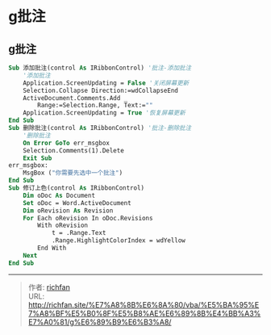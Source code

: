 # g批注



## g批注

<!--more-->

```vb
Sub 添加批注(control As IRibbonControl) '批注-添加批注
    '添加批注
    Application.ScreenUpdating = False '关闭屏幕更新
    Selection.Collapse Direction:=wdCollapseEnd
    ActiveDocument.Comments.Add _
        Range:=Selection.Range, Text:=""
    Application.ScreenUpdating = True '恢复屏幕更新
End Sub
Sub 删除批注(control As IRibbonControl) '批注-删除批注
    '删除批注
    On Error GoTo err_msgbox
    Selection.Comments(1).Delete
    Exit Sub
err_msgbox:
    MsgBox ("你需要先选中一个批注")
End Sub
Sub 修订上色(control As IRibbonControl)
    Dim oDoc As Document
    Set oDoc = Word.ActiveDocument
    Dim oRevision As Revision
    For Each oRevision In oDoc.Revisions
        With oRevision
            t = .Range.Text
            .Range.HighlightColorIndex = wdYellow
        End With
    Next
End Sub
```



---

> 作者: [richfan](https://richfan.site/)  
> URL: http://richfan.site/%E7%A8%8B%E6%8A%80/vba/%E5%BA%95%E7%A8%BF%E5%B0%8F%E5%B8%AE%E6%89%8B%E4%BB%A3%E7%A0%81/g%E6%89%B9%E6%B3%A8/  

